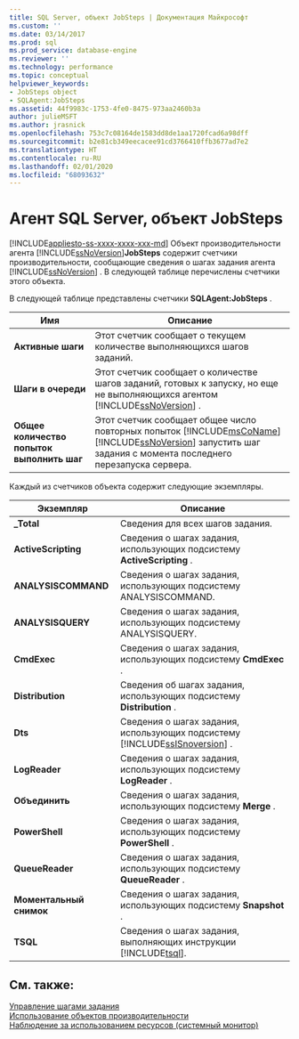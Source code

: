 ```yaml
---
title: SQL Server, объект JobSteps | Документация Майкрософт
ms.custom: ''
ms.date: 03/14/2017
ms.prod: sql
ms.prod_service: database-engine
ms.reviewer: ''
ms.technology: performance
ms.topic: conceptual
helpviewer_keywords:
- JobSteps object
- SQLAgent:JobSteps
ms.assetid: 44f9983c-1753-4fe0-8475-973aa2460b3a
author: julieMSFT
ms.author: jrasnick
ms.openlocfilehash: 753c7c08164de1583dd8de1aa1720fcad6a98dff
ms.sourcegitcommit: b2e81cb349eecacee91cd3766410ffb3677ad7e2
ms.translationtype: HT
ms.contentlocale: ru-RU
ms.lasthandoff: 02/01/2020
ms.locfileid: "68093632"
---
```

# <a name="sql-server-agent-jobsteps-object"></a>Агент SQL Server, объект JobSteps
[!INCLUDE[appliesto-ss-xxxx-xxxx-xxx-md](../../includes/appliesto-ss-xxxx-xxxx-xxx-md.md)]
  Объект производительности агента [!INCLUDE[ssNoVersion](../../includes/ssnoversion-md.md)]**JobSteps** содержит счетчики производительности, сообщающие сведения о шагах задания агента [!INCLUDE[ssNoVersion](../../includes/ssnoversion-md.md)] . В следующей таблице перечислены счетчики этого объекта.  
  
 В следующей таблице представлены счетчики **SQLAgent:JobSteps** .  
  
|Имя|Описание|  
|----------|-----------------|  
|**Активные шаги**|Этот счетчик сообщает о текущем количестве выполняющихся шагов заданий.|  
|**Шаги в очереди**|Этот счетчик сообщает о количестве шагов заданий, готовых к запуску, но еще не выполняющихся агентом [!INCLUDE[ssNoVersion](../../includes/ssnoversion-md.md)] .|  
|**Общее количество попыток выполнить шаг**|Этот счетчик сообщает общее число повторных попыток [!INCLUDE[msCoName](../../includes/msconame-md.md)] [!INCLUDE[ssNoVersion](../../includes/ssnoversion-md.md)] запустить шаг задания с момента последнего перезапуска сервера.|  
  
 Каждый из счетчиков объекта содержит следующие экземпляры.  
  
|Экземпляр|Описание|  
|--------------|-----------------|  
|**_Total**|Сведения для всех шагов задания.|  
|**ActiveScripting**|Сведения о шагах задания, использующих подсистему **ActiveScripting** .|  
|**ANALYSISCOMMAND**|Сведения о шагах задания, использующих подсистему ANALYSISCOMMAND.|  
|**ANALYSISQUERY**|Сведения о шагах задания, использующих подсистему ANALYSISQUERY.|  
|**CmdExec**|Сведения о шагах задания, использующих подсистему **CmdExec** .|  
|**Distribution**|Сведения об шагах задания, использующих подсистему **Distribution** .|  
|**Dts**|Сведения о шагах задания, использующих подсистему [!INCLUDE[ssISnoversion](../../includes/ssisnoversion-md.md)] .|  
|**LogReader**|Сведения о шагах задания, использующих подсистему **LogReader** .|  
|**Объединить**|Сведения о шагах задания, использующих подсистему **Merge** .|  
|**PowerShell**|Сведения о шагах задания, использующих подсистему **PowerShell** .|  
|**QueueReader**|Сведения о шагах задания, использующих подсистему **QueueReader** .|  
|**Моментальный снимок**|Сведения о шагах задания, использующих подсистему **Snapshot** .|  
|**TSQL**|Сведения о шагах задания, выполняющих инструкции [!INCLUDE[tsql](../../includes/tsql-md.md)].|  
  
## <a name="see-also"></a>См. также:  
 [Управление шагами задания](../../ssms/agent/manage-job-steps.md)   
 [Использование объектов производительности](../../ssms/agent/use-performance-objects.md)   
 [Наблюдение за использованием ресурсов (системный монитор)](../../relational-databases/performance-monitor/monitor-resource-usage-system-monitor.md)  
  
  
